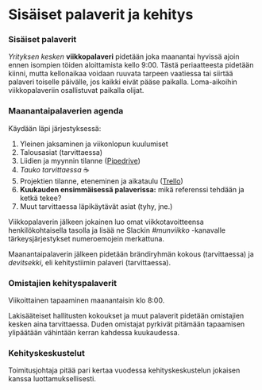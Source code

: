 # Sisäiset palaverit ja kehitys

### Sisäiset palaverit <a href="#sisaeiset-palaverit" id="sisaeiset-palaverit"></a>

_Yrityksen kesken_ **viikkopalaveri** pidetään joka maanantai hyvissä ajoin ennen isompien töiden aloittamista kello 9:00. Tästä periaatteesta pidetään kiinni, mutta kellonaikaa voidaan ruuvata tarpeen vaatiessa tai siirtää palaveri toiselle päivälle, jos kaikki eivät pääse paikalla. Loma-aikoihin viikkopalaveriin osallistuvat paikalla olijat.

### Maanantaipalaverien agenda

Käydään läpi järjestyksessä:

1. Yleinen jaksaminen ja viikonlopun kuulumiset
2. Talousasiat (tarvittaessa)
3. Liidien ja myynnin tilanne ([Pipedrive](https://digitoimistodudeoy-07a88c.pipedrive.com/))
4. _Tauko tarvittaessa_ ☕️
5. Projektien tilanne, eteneminen ja aikataulu ([Trello](https://trello.com/b/OkWcwoTl/projektit))
6. **Kuukauden ensimmäisessä palaverissa:** mikä referenssi tehdään ja ketkä tekee?
7. Muut tarvittaessa läpikäytävät asiat (tyhy, jne.)

Viikkopalaverin jälkeen jokainen luo omat viikkotavoitteensa henkilökohtaisella tasolla ja lisää ne Slackin _#munviikko_ -kanavalle tärkeysjärjestykset numeroemojein merkattuna.

Maanantaipalaverin jälkeen pidetään brändiryhmän kokous (tarvittaessa) ja _devitsekki_, eli kehitystiimin palaveri (tarvittaessa).

### Omistajien kehityspalaverit

Viikoittainen tapaaminen maanantaisin klo 8:00.

Lakisääteiset hallitusten kokoukset ja muut palaverit pidetään omistajien kesken aina tarvittaessa. Duden omistajat pyrkivät pitämään tapaamisen ylipäätään vähintään kerran kahdessa kuukaudessa.

### Kehityskeskustelut

Toimitusjohtaja pitää pari kertaa vuodessa kehityskeskustelun jokaisen kanssa luottamuksellisesti.
